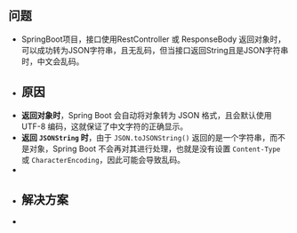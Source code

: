 ## 问题
- SpringBoot项目，接口使用RestController 或 ResponseBody 返回对象时，可以成功转为JSON字符串，且无乱码，但当接口返回String且是JSON字符串时，中文会乱码。
- ## 原因
- **返回对象时**，Spring Boot 会自动将对象转为 JSON 格式，且会默认使用 UTF-8 编码，这就保证了中文字符的正确显示。
- **返回 `JSONString` 时**，由于 `JSON.toJSONString()` 返回的是一个字符串，而不是对象，Spring Boot 不会再对其进行处理，也就是没有设置 `Content-Type` 或 `CharacterEncoding`，因此可能会导致乱码。
-
- ## 解决方案
-